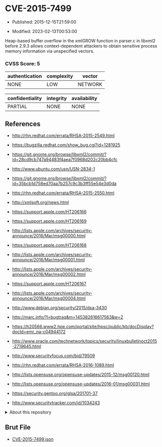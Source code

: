# CVE-2015-7499

- Published: 2015-12-15T21:59:00

- Modified: 2023-02-13T00:53:00

Heap-based buffer overflow in the xmlGROW function in parser.c in libxml2 before 2.9.3 allows context-dependent attackers to obtain sensitive process memory information via unspecified vectors.

### CVSS Score: **5**

| authentication | complexity | vector |
| --- | --- | --- |
| NONE | LOW | NETWORK |

| confidentiality | integrity | availability |
| --- | --- | --- |
| PARTIAL | NONE | NONE |

## References

* http://rhn.redhat.com/errata/RHSA-2015-2549.html

* https://bugzilla.redhat.com/show_bug.cgi?id=1281925

* https://git.gnome.org/browse/libxml2/commit/?id=28cd9cb747a94483f4aea7f0968d202c20bb4cfc

* http://www.ubuntu.com/usn/USN-2834-1

* https://git.gnome.org/browse/libxml2/commit/?id=35bcb1d758ed70aa7b257c9c3b3ff55e54e3d0da

* http://rhn.redhat.com/errata/RHSA-2015-2550.html

* http://xmlsoft.org/news.html

* https://support.apple.com/HT206166

* https://support.apple.com/HT206169

* http://lists.apple.com/archives/security-announce/2016/Mar/msg00000.html

* https://support.apple.com/HT206168

* http://lists.apple.com/archives/security-announce/2016/Mar/msg00001.html

* http://lists.apple.com/archives/security-announce/2016/Mar/msg00002.html

* https://support.apple.com/HT206167

* http://lists.apple.com/archives/security-announce/2016/Mar/msg00004.html

* http://www.debian.org/security/2015/dsa-3430

* http://marc.info/?l=bugtraq&m=145382616617563&w=2

* https://h20566.www2.hpe.com/portal/site/hpsc/public/kb/docDisplay?docId=emr_na-c04944172

* http://www.oracle.com/technetwork/topics/security/linuxbulletinoct2015-2719645.html

* http://www.securityfocus.com/bid/79509

* http://rhn.redhat.com/errata/RHSA-2016-1089.html

* http://lists.opensuse.org/opensuse-updates/2015-12/msg00120.html

* http://lists.opensuse.org/opensuse-updates/2016-01/msg00031.html

* https://security.gentoo.org/glsa/201701-37

* http://www.securitytracker.com/id/1034243

<details>
<summary>About this repository</summary> 

  This repository is part of the project [Live Hack CVE](https://github.com/Live-Hack-CVE). Main website can be found [www.live-hack.org](https://www.live-hack.org) 
  
  Made by [Sn0wAlice](https://github.com/Sn0wAlice) for the people that care about security and need to have a feed of the latest CVEs. Hope you enjoy it, don't forget to star the repo and follow me on [Twitter](https://twitter.com/Sn0wAlice) and [Github](https://github.com/Sn0wAlice). And that is my [personnal website](https://www.alice-snow.me/)

  - [Home Page](https://github.com/Live-Hack-CVE)
  - [Framework](https://github.com/Live-Hack-CVE/cve-framework)
  - [CVE database](https://github.com/Live-Hack-CVE/full_database)
  - [Changelog](https://github.com/Live-Hack-CVE/Changelog)
</details>

## Brut File

* [CVE-2015-7499.json](https://raw.githubusercontent.com/Live-Hack-CVE/full_database/main/cves/2015/CVE-2015-7499.json)

